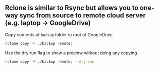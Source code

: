 ## Rclone is similar to Rsync but allows you to one-way sync from source to remote cloud server (e.g. laptop -> GoogleDrive)

Copy contents of `backup` folder to root of GoogleDrive.
```bash
rclone copy -P ./backup remote: 
```

Use the dry run flag to show a preview without doing any copying
```bash
rclone copy -P ./backup remote: --dry-run
```

